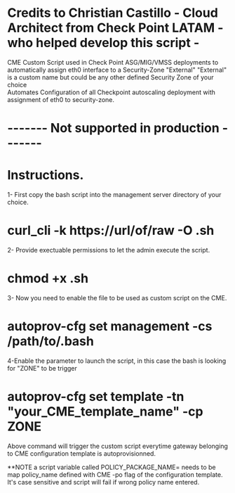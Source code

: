 # Credits to Christian Castillo - Cloud Architect from Check Point LATAM - who helped develop this script -

CME Custom Script used in Check Point ASG/MIG/VMSS deployments to automatically assign eth0 interface to a Security-Zone "External" 
"External" is a custom name but could be any other defined Security Zone of your choice  
Automates Configuration of all Checkpoint autoscaling deployment with assignment of eth0 to security-zone. 

# ------- Not supported in production -------
 


# Instructions.

1- First copy the bash script into the management server directory of your choice.

# curl_cli -k https://url/of/raw -O .sh


2- Provide exectuable permissions to let the admin execute the script.
# chmod +x .sh

3- Now you need to enable the file to be used as custom script on the CME. 

# autoprov-cfg set management -cs /path/to/.bash

4-Enable the parameter to launch the script, in this case the bash is looking for "ZONE" to be trigger

# autoprov-cfg set template -tn "your_CME_template_name" -cp ZONE
Above command will trigger the custom script everytime gateway belonging to CME configuration template is autoprovisionned.

**NOTE a script variable called POLICY_PACKAGE_NAME= needs to be map policy_name defined with CME -po flag of the configuration template. 
It's case sensitive and script will fail if wrong policy name entered. 
